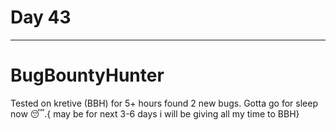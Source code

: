# Day 43
____
# BugBountyHunter

Tested on kretive (BBH) for 5+ hours found 2 new bugs. Gotta go for sleep now 😴.{ may be for next 3-6 days i will be giving all my time to BBH}